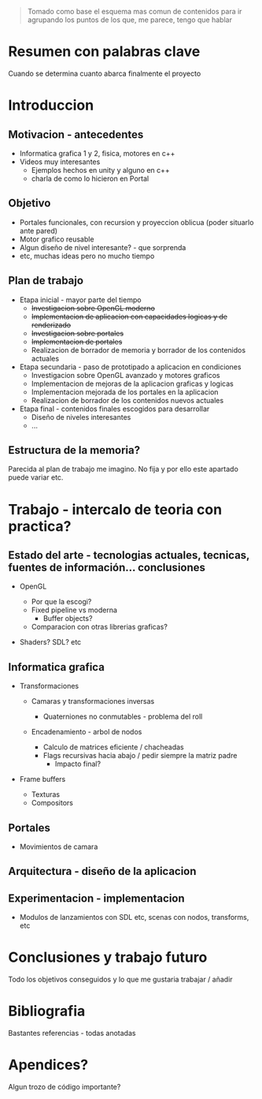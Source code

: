 > Tomado como base el esquema mas comun de contenidos para ir agrupando los puntos de los que, me parece, tengo que hablar

# Resumen con palabras clave
Cuando se determina cuanto abarca finalmente el proyecto


# Introduccion
## Motivacion - antecedentes
* Informatica grafica 1 y 2, fisica, motores en c++
* Videos muy interesantes
	* Ejemplos hechos en unity y alguno en c++
	* charla de como lo hicieron en Portal
## Objetivo
* Portales funcionales, con recursion y proyeccion oblicua (poder situarlo ante pared)
* Motor grafico reusable
* Algun diseño de nivel interesante? - que sorprenda
* etc, muchas ideas pero no mucho tiempo
## Plan de trabajo
* Etapa inicial - mayor parte del tiempo
	* ~~Investigacion sobre OpenGL moderno~~
	* ~~Implementacion de aplicacion con capacidades logicas y de renderizado~~
	* ~~Investigacion sobre portales~~
	* ~~Implementacion de portales~~
	* Realizacion de borrador de memoria y borrador de los contenidos actuales
* Etapa secundaria - paso de prototipado a aplicacion en condiciones
	* Investigacion sobre OpenGL avanzado y motores graficos
	* Implementacion de mejoras de la aplicacion graficas y logicas
	* Implementacion mejorada de los portales en la aplicacion
	* Realizacion de borrador de los contenidos nuevos actuales
* Etapa final - contenidos finales escogidos para desarrollar
	* Diseño de niveles interesantes
	* ...
## Estructura de la memoria?
Parecida al plan de trabajo me imagino. No fija y por ello este apartado puede variar etc.


# Trabajo - intercalo de teoria con practica?
## Estado del arte - tecnologias actuales, tecnicas, fuentes de información... conclusiones
* OpenGL
	* Por que la escogi?
	* Fixed pipeline vs moderna
		* Buffer objects?
	* Comparacion con otras librerias graficas?

* Shaders? SDL? etc

## Informatica grafica
* Transformaciones
	* Camaras y transformaciones inversas
		* Quaterniones no conmutables - problema del roll

	* Encadenamiento - arbol de nodos
		* Calculo de matrices eficiente / chacheadas
		* Flags recursivas hacia abajo / pedir siempre la matriz padre
			* Impacto final?

* Frame buffers
	* Texturas
	* Compositors

## Portales
* Movimientos de camara

## Arquitectura - diseño de la aplicacion
## Experimentacion - implementacion
* Modulos de lanzamientos con SDL etc, scenas con nodos, transforms, etc


# Conclusiones y trabajo futuro
Todo los objetivos conseguidos y lo que me gustaria trabajar / añadir


# Bibliografia
Bastantes referencias - todas anotadas
# Apendices?
Algun trozo de código importante?
